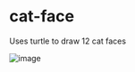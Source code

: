 # cat-face
Uses turtle to draw 12 cat faces

![image](https://user-images.githubusercontent.com/31493506/171312939-3fb8bc98-09e6-4547-975e-9e21d6c352e4.png)

